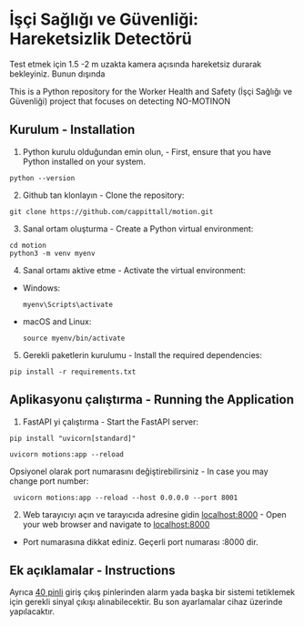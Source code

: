 # İşçi Sağlığı ve Güvenliği: Hareketsizlik Detectörü
Test etmek için 1.5 -2 m uzakta kamera açısında hareketsiz durarak bekleyiniz. 
Bunun dışında 

This is a Python repository for the Worker Health and Safety (İşçi Sağlığı ve Güvenliği) project that focuses on detecting NO-MOTINON

## Kurulum  - Installation

1. Python kurulu olduğundan emin olun, - First, ensure that you have Python installed on your system.

```
python --version
```

2. Github tan klonlayın - Clone the repository:

```
git clone https://github.com/cappittall/motion.git
```


3. Sanal ortam oluşturma - Create a Python virtual environment:

```
cd motion
python3 -m venv myenv
```


4. Sanal ortamı aktive etme - Activate the virtual environment:

- Windows:

  ```
  myenv\Scripts\activate
  ```

- macOS and Linux:

  ```
  source myenv/bin/activate
  ```

5. Gerekli paketlerin kurulumu - Install the required dependencies:

```
pip install -r requirements.txt
```



## Aplikasyonu çalıştırma - Running the Application

1. FastAPI yi çalıştırma - Start the FastAPI server:

```
pip install "uvicorn[standard]"

uvicorn motions:app --reload
```
Opsiyonel olarak port numarasını değiştirebilirsiniz - In case you may change port number:

```
 uvicorn motions:app --reload --host 0.0.0.0 --port 8001
```

2. Web tarayıcıyı açın ve tarayıcıda adresine gidin [localhost:8000](http://localhost:8000) -  Open your web browser and navigate to [localhost:8000](http://localhost:8000) 

* Port numarasına dikkat ediniz. Geçerli port numarası :8000 dir.

## Ek açıklamalar - Instructions

Ayrıca [40 pinli](https://coral.ai/docs/dev-board/datasheet/) giriş çıkış pinlerinden alarm yada başka bir sistemi tetiklemek için gerekli sinyal çıkışı alınabilecektir. Bu son ayarlamalar cihaz üzerinde yapılacaktır. 
